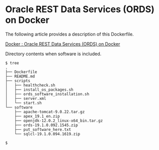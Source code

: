 # Oracle REST Data Services (ORDS) on Docker

The following article provides a description of this Dockerfile.

[Docker : Oracle REST Data Services (ORDS) on Docker](https://oracle-base.com/articles/linux/docker-oracle-rest-data-services-ords-on-docker)

Directory contents when software is included.

```
$ tree
.
├── Dockerfile
├── README.md
├── scripts
│   ├── healthcheck.sh
│   ├── install_os_packages.sh
│   ├── ords_software_installation.sh
│   ├── server.xml
│   └── start.sh
└── software
    ├── apache-tomcat-9.0.22.tar.gz
    ├── apex_19.1_en.zip
    ├── openjdk-12.0.2_linux-x64_bin.tar.gz
    ├── ords-19.1.0.092.1545.zip
    ├── put_software_here.txt
    └── sqlcl-19.1.0.094.1619.zip

$
```

